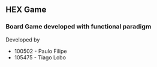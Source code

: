 ## HEX Game

### Board Game developed with functional paradigm

Developed by
- 100502 - Paulo Filipe
- 105475 - Tiago Lobo
